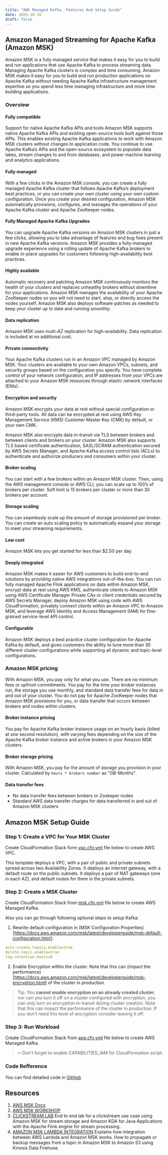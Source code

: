 ```yaml
---
title: "AWS Managed Kafka. Features And Setup Guide"
date: 2020-10-10
draft: false
---
```


## Amazon Managed Streaming for Apache Kafka (Amazon MSK)

Amazon MSK is a fully managed service that makes it easy for you to build and run applications that use Apache Kafka to process streaming data. Managing Apache Kafka clusters is complex and time consuming. Amazon MSK makes it easy for you to build and run production applications on Apache Kafka without needing Apache Kafka infrastructure management expertise so you spend less time managing infrastructure and more time building applications.

### Overview

#### Fully compatible
Support for native Apache Kafka APIs and tools
Amazon MSK supports native Apache Kafka APIs and existing open-source tools built against those APIs. This enables existing Apache Kafka applications to work with Amazon MSK clusters without changes to application code. You continue to use Apache Kafka’s APIs and the open-source ecosystem to populate data lakes, stream changes to and from databases, and power machine learning and analytics applications.

#### Fully managed
With a few clicks in the Amazon MSK console, you can create a fully managed Apache Kafka cluster that follows Apache Kafka’s deployment best practices, or you can create your own cluster using your own custom configuration. Once you create your desired configuration, Amazon MSK automatically provisions, configures, and manages the operations of your Apache Kafka cluster and Apache ZooKeeper nodes.

#### Fully Managed Apache Kafka Upgrades
You can upgrade Apache Kafka versions on Amazon MSK clusters in just a few clicks, allowing you to take advantage of features and bug fixes present in new Apache Kafka versions. Amazon MSK provides a fully-managed upgrade experience using a rolling update of Apache Kafka brokers to enable in-place upgrades for customers following high-availability best practices.

#### Highly available
Automatic recovery and patching
Amazon MSK continuously monitors the health of your clusters and replaces unhealthy brokers without downtime for your applications. Amazon MSK manages the availability of your Apache ZooKeeper nodes so you will not need to start, stop, or directly access the nodes yourself. Amazon MSK also deploys software patches as needed to keep your cluster up to date and running smoothly.

#### Data replication
Amazon MSK uses multi-AZ replication for high-availability. Data replication is included at no additional cost.  

#### Private connectivity
Your Apache Kafka clusters run in an Amazon VPC managed by Amazon MSK. Your clusters are available to your own Amazon VPCs, subnets, and security groups based on the configuration you specify. You have complete control of your network configuration, and IP addresses from your VPCs are attached to your Amazon MSK resources through elastic network interfaces (ENIs).

#### Encryption and security
Amazon MSK encrypts your data at rest without special configuration or third-party tools. All data can be encrypted at rest using AWS Key Management Service (KMS) Customer Master Key (CMK) by default, or your own CMK.

Amazon MSK also encrypts data in-transit via TLS between brokers and between clients and brokers on your cluster. Amazon MSK also supports TLS based certificate authentication, SASL/SCRAM authentication secured by AWS Secrets Manager, and Apache Kafka access control lists (ACLs) to authenticate and authorize producers and consumers within your cluster.

#### Broker scaling
You can start with a few brokers within an Amazon MSK cluster. Then, using the AWS management console or AWS CLI, you can scale up to 100’s of brokers per cluster. Soft limit is 15 brokers per cluster or more than 30 brokers per account.

#### Storage scaling
You can seamlessly scale up the amount of storage provisioned per broker. You can create an auto scaling policy to automatically expand your storage to meet your streaming requirements.

#### Low cost
Amazon MSK lets you get started for less than $2.50 per day. 

#### Deeply integrated
Amazon MSK makes it easier for AWS customers to build end-to-end solutions by providing native AWS integrations out-of-the-box. You can run fully managed Apache Flink applications on data within Amazon MSK, encrypt data at rest using AWS KMS, authenticate clients to Amazon MSK using AWS Certificate Manager Private CAs or client credentials secured by AWS Secrets Manager, deploy Amazon MSK using code with AWS CloudFormation, privately connect clients within an Amazon VPC to Amazon MSK, and leverage AWS Identity and Access Management (IAM) for fine-grained service-level API control.

#### Configurable
Amazon MSK deploys a best practice cluster configuration for Apache Kafka by default, and gives customers the ability to tune more than 30 different cluster configurations while supporting all dynamic and topic-level configurations. 

### Amazon MSK pricing
With Amazon MSK, you pay only for what you use. There are no minimum fees or upfront commitments. You pay for the time your broker instances run, the storage you use monthly, and standard data transfer fees for data in and out of your cluster. You do not pay for Apache ZooKeeper nodes that Amazon MSK provisions for you, or data transfer that occurs between brokers and nodes within clusters.

#### Broker instance pricing
You pay for Apache Kafka broker instance usage on an hourly basis (billed at one second resolution), with varying fees depending on the size of the Apache Kafka broker instance and active brokers in your Amazon MSK clusters.

#### Broker storage pricing

With Amazon MSK, you pay for the amount of storage you provision in your cluster. Calculated by `hours * brokers number` as "GB-Months".

#### Data transfer fees
- No data transfer fees between brokers or Zookeper nodes
- Standard AWS data transfer charges for data transferred in and out of Amazon MSK clusters

## Amazon MSK Setup Guide

### Step 1: Create a VPC for Your MSK Cluster

Create CloudFormation Stack form [vpc.cfn.yml](#code-refference) file below to create AWS VPC.  

This template deploys a VPC, with a pair of public and private subnets spread 
across two Availability Zones. It deploys an internet gateway, with a default
route on the public subnets. It deploys a pair of NAT gateways (one in each AZ),
and default routes for them in the private subnets.

### Step 2: Create a MSK Cluster

Create CloudFormation Stack from [msk.cfn.yml](#code-refference) file below to create AWS Managed Kafka.

Also you can go through following optional steps to setup Kafka:
1. Rewrite default configuration in (MSK Configuration Properties)[https://docs.aws.amazon.com/msk/latest/developerguide/msk-default-configuration.html]: 
```yml
auto.create.topics.enable=true
delete.topic.enable=true
log.retention.hours=8
```
2. Enable Encryption within the cluster. Note that this can (impact the performance)[https://docs.aws.amazon.com/msk/latest/developerguide/msk-encryption.html] of the cluster in production.

> Tip: You **cannot enable encryption on an already created cluster**, nor can you turn it off on a cluster configured with encryption, you can only turn on encryption in-transit during cluster creation. Note that this can impact the performance of the cluster in production. If you don’t need this level of encryption consider leaving it off.

### Step 3: Run Workload

Create CloudFormation Stack from [app.cfn.yml](#code-refference) file below to create AWS Managed Kafka.

> 🔥 Don't forget to enable CAPABILITIES_IAM for CloudFormation script.

### Code Refference

You can find detailed code in [GitHub](https://github.com/srcmaxim/aws-msk-setup)

<script src="https://gist.github.com/srcmaxim/32300b5e3acf071305372c07e8fecc76.js"></script>

## Resources 

1. [AWS MSK Docs](https://docs.aws.amazon.com/msk/latest/developerguide)
2. [AWS MSK WORKSHOP](https://amazonmsk-labs.workshop.aws/en/clustercreation.html)
3. [CLICKSTREAM LAB](https://amazonmsk-labs.workshop.aws/en/mskkdaflinklab.html)
  End to end lab for a clickstream use case using Amazon MSK for stream storage and Amazon KDA for Java Applications with the Apache Flink engine for stream processing.
4. [AMAZON MSK LAMBDA INTEGRATION](https://amazonmsk-labs.workshop.aws/en/msklambda.html)
  Explains how integration between AWS Lambda and Amazon MSK works. How to propagate or backup messages from a topic in Amazon MSK to Amazon S3 using Kinesis Data Firehose.
